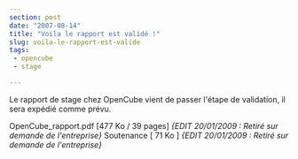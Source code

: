 ```yaml
---
section: post
date: "2007-08-14"
title: "Voila le rapport est validé !"
slug: voila-le-rapport-est-valide
tags:
 - opencube
 - stage

---
```


Le rapport de stage chez OpenCube vient de passer l'étape de validation, il sera expédié comme prévu.

OpenCube_rapport.pdf [477 Ko / 39 pages] _{EDIT 20/01/2009 : Retiré sur demande de l'entreprise}_
Soutenance [ 71 Ko ] _{EDIT 20/01/2009 : Retiré sur demande de l'entreprise}_
